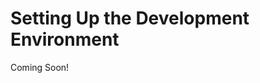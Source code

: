 # Setting Up the Development Environment

Coming Soon!

<!--

## Learning Objectives

* Install Liferay Command Line and GUI Tools
* Understand the Liferay Workspace
* Install Liferay DXP and First Start
* Setup Liferay Source Code for Reference

## Tasks to Accomplish

* Install Developer Studio (or Liferay IDE)
* Installing a Liferay Bundle in your Liferay Workspace
* Developing with Docker
* Setup and tour Liferay source code

## Exercise Prerequisites

* Java JDK installed to run Liferay
    - Download here: <a href="https://www.oracle.com/technetwork/java/javase/downloads/jdk8-downloads-2133151.html">https://www.oracle.com/technetwork/java/javase/downloads/jdk8-downloads-2133151.html</a>
    - Instructions on installation here: <a href="https://www.java.com/en/download/help/download_options.xml">https://www.java.com/en/download/help/download_options.xml</a>

-->